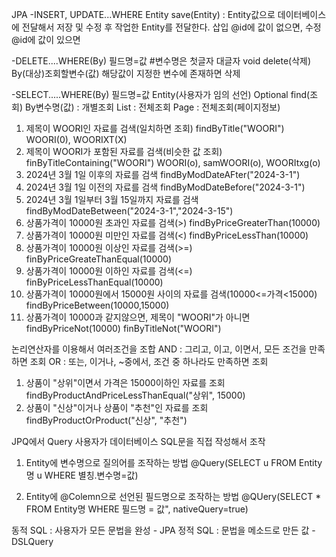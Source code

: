 JPA
-INSERT, UPDATE...WHERE
Entity save(Entity) : Entity값으로 데이터베이스에 전달해서 저장 및 수정 후 작업한 Entity를 전달한다. 
                삽입 @id에 값이 없으면, 수정 @id에 값이 있으면


-DELETE....WHERE(By) 필드명=값
#변수명은 첫글자 대글자
void delete(삭제) By(대상)조회할변수(값) 해당값이 지정한 변수에 존재하면 삭제

-SELECT.....WHERE(By) 필드명=값
Entity(사용자가 임의 선언)
Optional<Entity>        find(조회) By변수명(값)   : 개별조회
List<Entity>                                    : 전체조회
Page<Entity>                                    : 전체조회(페이지정보)

1. 제목이 WOORI인 자료를 검색(일치하면 조회)
    findByTitle("WOORI") WOORI(0), WOORIXT(X)
2. 제목이 WOORI가 포함된 자료를 검색(비슷한 값 조회)
    finByTitleContaining("WOORI") WOORI(o), samWOORI(o), WOORItxg(o)
3. 2024년 3월 1일 이후의 자료를 검색
    findByModDateAFter("2024-3-1")
4. 2024년 3월 1일 이전의 자료를 검색
    findByModDateBefore("2024-3-1")
5. 2024년 3월 1일부터 3월 15일까지 자료를 검색
    findByModDateBetween("2024-3-1","2024-3-15")
6. 상품가격이 10000원 초과인 자료를 검색(>)
    findByPriceGreaterThan(10000)
7. 상품가격이 10000원 미만인 자료를 검색(<)
    findByPriceLessThan(10000)
8. 상품가격이 10000원 이상인 자료를 검색(>=)
    finByPriceGreateThanEqual(10000)
9. 상품가격이 10000원 이하인 자료를 검색(<=)
    finByPriceLessThanEqual(10000)
10. 상품가격이 10000원에서 15000원 사이의 자료를 검색(10000<=가격<15000)
    findByPriceBetween(10000,15000)
11. 상품가격이 10000과 같지않으면, 제목이 "WOORI"가 아니면
    findByPriceNot(10000)
    finByTitleNot("WOORI")


논리연산자를 이용해서 여러조건을 조합
AND : 그리고, 이고, 이면서, 모든 조건을 만족하면 조회
OR : 또는, 이거나, ~중에서, 조건 중 하나라도 만족하면 조회

1. 상품이 "상위"이면서 가격은 15000이하인 자료를 조회
    findByProductAndPriceLessThanEqual("상위", 15000)
2. 상품이 "신상"이거나 상품이 "추천"인 자료를 조회
    findByProductOrProduct("신상", "추천")

JPQ에서 Query
사용자가 데이터베이스 SQL문을 직접 작성해서 조작
1. Entity에 변수명으로 질의어를 조작하는 방법
    @Query(SELECT u FROM Entity명 u WHERE 별칭.변수명=값)

2. Entity에 @Colemn으로 선언된 필드명으로 조작하는 방법
    @QUery(SELECT * FROM Entity명 WHERE 필드명 = 값", nativeQuery=true)

동적 SQL : 사용자가 모든 문법을 완성 - JPA
정적 SQL : 문법을 메소드로 만든 값 - DSLQuery

